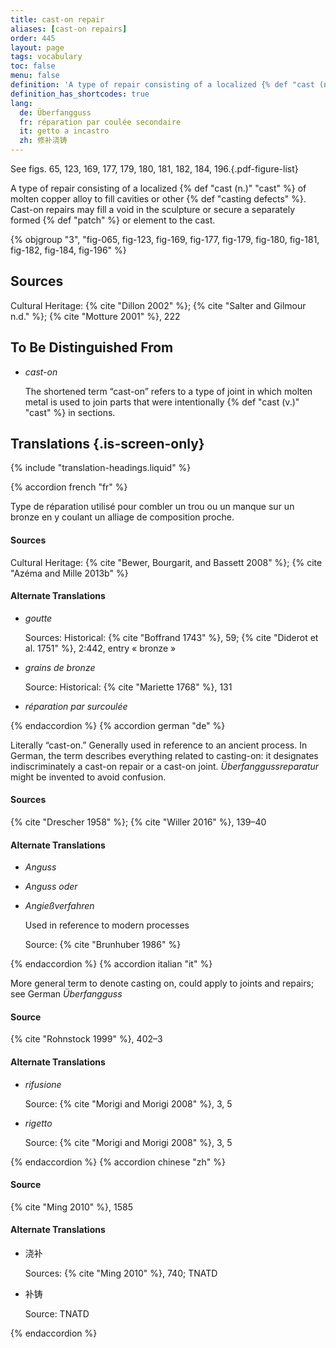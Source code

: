 ```yaml
---
title: cast-on repair
aliases: [cast-on repairs]
order: 445
layout: page
tags: vocabulary
toc: false
menu: false
definition: 'A type of repair consisting of a localized {% def "cast (n.)" "cast" %} of molten copper alloy to fill cavities or other {% def "casting defects" %}. Cast-on repairs may fill a void in the sculpture or secure a separately formed {% def "patch" %} or element to the cast.'
definition_has_shortcodes: true
lang:
  de: Überfangguss
  fr: réparation par coulée secondaire
  it: getto a incastro
  zh: 修补浇铸
---
```


See figs. 65, 123, 169, 177, 179, 180, 181, 182, 184, 196.{.pdf-figure-list}

A type of repair consisting of a localized {% def "cast (n.)" "cast" %} of molten copper alloy to fill cavities or other {% def "casting defects" %}. Cast-on repairs may fill a void in the sculpture or secure a separately formed {% def "patch" %} or element to the cast.

{% objgroup "3", "fig-065, fig-123, fig-169, fig-177, fig-179, fig-180, fig-181, fig-182, fig-184, fig-196" %}

## Sources

Cultural Heritage: {% cite "Dillon 2002" %}; {% cite "Salter and Gilmour n.d." %}; {% cite "Motture 2001" %}, 222

## To Be Distinguished From

- *cast-on*

    The shortened term “cast-on” refers to a type of joint in which molten metal is used to join parts that were intentionally {% def "cast (v.)" "cast" %} in sections.

## Translations {.is-screen-only}

<div class="accordion">
{% include "translation-headings.liquid" %}

{% accordion french "fr" %}

Type de réparation utilisé pour combler un trou ou un manque sur un bronze en y coulant un alliage de composition proche.

#### Sources

Cultural Heritage: {% cite "Bewer, Bourgarit, and Bassett 2008" %}; {% cite "Azéma and Mille 2013b" %}

#### Alternate Translations

- *goutte*

    Sources: Historical: {% cite "Boffrand 1743" %}, 59; {% cite "Diderot et al. 1751" %}, 2:442, entry « bronze »

- *grains de bronze*

    Source: Historical: {% cite "Mariette 1768" %}, 131

- *réparation par surcoulée*

{% endaccordion %}
{% accordion german "de" %}

Literally “cast-on.” Generally used in reference to an ancient process. In German, the term describes everything related to casting-on: it designates indiscriminately a cast-on repair or a cast-on joint. *Überfanggussreparatur* might be invented to avoid confusion.

#### Sources

{% cite "Drescher 1958" %}; {% cite "Willer 2016" %}, 139–40

#### Alternate Translations

- *Anguss*

- *Anguss oder*

- *Angießverfahren*

    Used in reference to modern processes

    Source: {% cite "Brunhuber 1986" %}

{% endaccordion %}
{% accordion italian "it" %}

More general term to denote casting on, could apply to joints and repairs; see German *Überfangguss*

#### Source

{% cite "Rohnstock 1999" %}, 402–3

#### Alternate Translations

- *rifusione*

    Source: {% cite "Morigi and Morigi 2008" %}, 3, 5

- *rigetto*

    Source: {% cite "Morigi and Morigi 2008" %}, 3, 5

{% endaccordion %}
{% accordion chinese "zh" %}

#### Source

{% cite "Ming 2010" %}, 1585

#### Alternate Translations

- <span lang="zh">浇补</span>

    Sources: {% cite "Ming 2010" %}, 740; TNATD

- <span lang="zh">补铸</span>

    Source: TNATD

{% endaccordion %}

</div>
